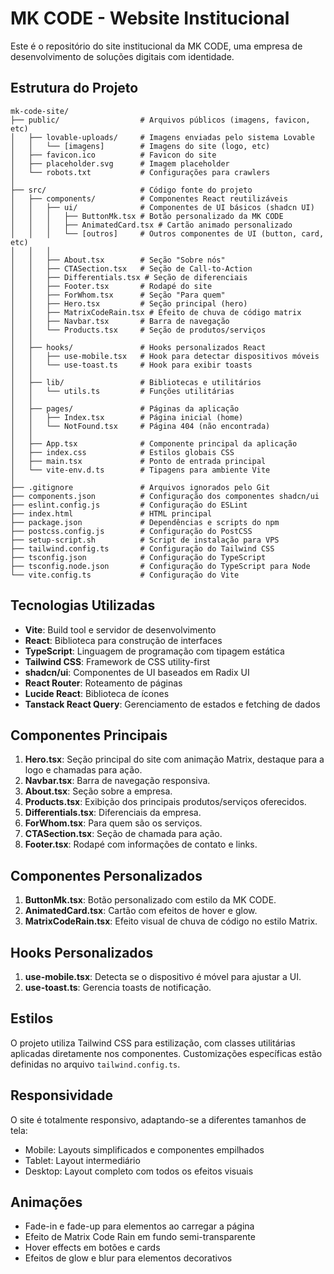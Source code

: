 
# MK CODE - Website Institucional

Este é o repositório do site institucional da MK CODE, uma empresa de desenvolvimento de soluções digitais com identidade.

## Estrutura do Projeto

```
mk-code-site/
├── public/                  # Arquivos públicos (imagens, favicon, etc)
│   ├── lovable-uploads/     # Imagens enviadas pelo sistema Lovable
│   │   └── [imagens]        # Imagens do site (logo, etc)
│   ├── favicon.ico          # Favicon do site
│   ├── placeholder.svg      # Imagem placeholder
│   └── robots.txt           # Configurações para crawlers
│
├── src/                     # Código fonte do projeto
│   ├── components/          # Componentes React reutilizáveis
│   │   ├── ui/              # Componentes de UI básicos (shadcn UI)
│   │   │   ├── ButtonMk.tsx # Botão personalizado da MK CODE
│   │   │   ├── AnimatedCard.tsx # Cartão animado personalizado
│   │   │   └── [outros]     # Outros componentes de UI (button, card, etc)
│   │   │
│   │   ├── About.tsx        # Seção "Sobre nós"
│   │   ├── CTASection.tsx   # Seção de Call-to-Action
│   │   ├── Differentials.tsx # Seção de diferenciais
│   │   ├── Footer.tsx       # Rodapé do site
│   │   ├── ForWhom.tsx      # Seção "Para quem"
│   │   ├── Hero.tsx         # Seção principal (hero)
│   │   ├── MatrixCodeRain.tsx # Efeito de chuva de código matrix
│   │   ├── Navbar.tsx       # Barra de navegação
│   │   └── Products.tsx     # Seção de produtos/serviços
│   │
│   ├── hooks/               # Hooks personalizados React
│   │   ├── use-mobile.tsx   # Hook para detectar dispositivos móveis
│   │   └── use-toast.ts     # Hook para exibir toasts
│   │
│   ├── lib/                 # Bibliotecas e utilitários
│   │   └── utils.ts         # Funções utilitárias
│   │
│   ├── pages/               # Páginas da aplicação
│   │   ├── Index.tsx        # Página inicial (home)
│   │   └── NotFound.tsx     # Página 404 (não encontrada)
│   │
│   ├── App.tsx              # Componente principal da aplicação
│   ├── index.css            # Estilos globais CSS
│   ├── main.tsx             # Ponto de entrada principal
│   └── vite-env.d.ts        # Tipagens para ambiente Vite
│
├── .gitignore               # Arquivos ignorados pelo Git
├── components.json          # Configuração dos componentes shadcn/ui
├── eslint.config.js         # Configuração do ESLint
├── index.html               # HTML principal
├── package.json             # Dependências e scripts do npm
├── postcss.config.js        # Configuração do PostCSS
├── setup-script.sh          # Script de instalação para VPS
├── tailwind.config.ts       # Configuração do Tailwind CSS
├── tsconfig.json            # Configuração do TypeScript
├── tsconfig.node.json       # Configuração do TypeScript para Node
└── vite.config.ts           # Configuração do Vite
```

## Tecnologias Utilizadas

- **Vite**: Build tool e servidor de desenvolvimento
- **React**: Biblioteca para construção de interfaces
- **TypeScript**: Linguagem de programação com tipagem estática
- **Tailwind CSS**: Framework de CSS utility-first
- **shadcn/ui**: Componentes de UI baseados em Radix UI
- **React Router**: Roteamento de páginas
- **Lucide React**: Biblioteca de ícones
- **Tanstack React Query**: Gerenciamento de estados e fetching de dados

## Componentes Principais

1. **Hero.tsx**: Seção principal do site com animação Matrix, destaque para a logo e chamadas para ação.
2. **Navbar.tsx**: Barra de navegação responsiva.
3. **About.tsx**: Seção sobre a empresa.
4. **Products.tsx**: Exibição dos principais produtos/serviços oferecidos.
5. **Differentials.tsx**: Diferenciais da empresa.
6. **ForWhom.tsx**: Para quem são os serviços.
7. **CTASection.tsx**: Seção de chamada para ação.
8. **Footer.tsx**: Rodapé com informações de contato e links.

## Componentes Personalizados

1. **ButtonMk.tsx**: Botão personalizado com estilo da MK CODE.
2. **AnimatedCard.tsx**: Cartão com efeitos de hover e glow.
3. **MatrixCodeRain.tsx**: Efeito visual de chuva de código no estilo Matrix.

## Hooks Personalizados

1. **use-mobile.tsx**: Detecta se o dispositivo é móvel para ajustar a UI.
2. **use-toast.ts**: Gerencia toasts de notificação.

## Estilos

O projeto utiliza Tailwind CSS para estilização, com classes utilitárias aplicadas diretamente nos componentes. 
Customizações específicas estão definidas no arquivo `tailwind.config.ts`.

## Responsividade

O site é totalmente responsivo, adaptando-se a diferentes tamanhos de tela:
- Mobile: Layouts simplificados e componentes empilhados
- Tablet: Layout intermediário
- Desktop: Layout completo com todos os efeitos visuais

## Animações

- Fade-in e fade-up para elementos ao carregar a página
- Efeito de Matrix Code Rain em fundo semi-transparente
- Hover effects em botões e cards
- Efeitos de glow e blur para elementos decorativos
